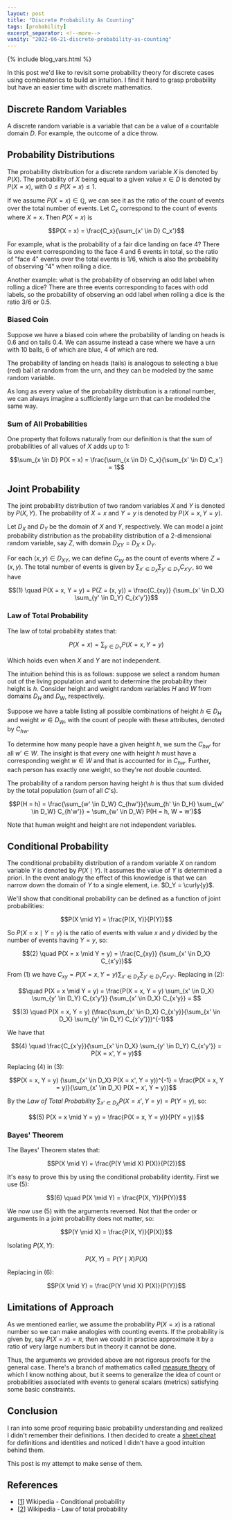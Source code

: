 ```yaml
---
layout: post
title: "Discrete Probability As Counting"
tags: [probability]
excerpt_separator: <!--more-->
vanity: "2022-06-21-discrete-probability-as-counting"
---
```

{% include blog_vars.html %}

In this post we'd like to revisit some probability theory for discrete cases using combinatorics to build an intuition. I find it hard to grasp probability but have an easier time with discrete mathematics.

<!--more-->

## Discrete Random Variables

A discrete random variable is a variable that can be a value of a countable domain $D$. For example, the outcome of a dice throw.

## Probability Distributions

The probability distribution for a discrete random variable $X$ is denoted by $P(X)$. The probability of $X$ being equal to a given value $x \in D$ is denoted by $P(X = x)$, with $0 \le P(X = x) \le 1$.

If we assume $P(X = x) \in \mathbb{Q}$, we can see it as the ratio of the count of events over the total number of events. Let $C_x$ correspond to the count of events where $X = x$. Then $P(X = x)$ is

$$P(X = x) = \frac{C_x}{\sum_{x' \in D} C_x'}$$

For example, what is the probability of a fair dice landing on face 4? There is *one* event corresponding to the face 4 and 6 events in total, so the ratio of "face 4" events over the total events is $1/6$, which is also the probability of observing "4" when rolling a dice.

Another example: what is the probability of observing an odd label when rolling a dice? There are three events corresponding to faces with odd labels, so the probability of observing an odd label when rolling a dice is the ratio $3/6$ or $0.5$.

### Biased Coin

Suppose we have a biased coin where the probability of landing on heads is $0.6$ and on tails $0.4$. We can assume instead a case where we have a urn with 10 balls, 6 of which are blue, 4 of which are red.

The probability of landing on heads (tails) is analogous to selecting a blue (red) ball at random from the urn, and they can be modeled by the same random variable.

As long as every value of the probability distribution is a rational number, we can always imagine a sufficiently large urn that can be modeled the same way.

### Sum of All Probabilities

One property that follows naturally from our definition is that the sum of probabilities of all values of $X$ adds up to 1:

$$\sum_{x \in D} P(X = x) = \frac{\sum_{x \in D} C_x}{\sum_{x' \in D} C_x'} = 1$$

## Joint Probability

The joint probability distribution of two random variables $X$ and $Y$ is denoted by $P(X, Y)$. The probability of $X = x$ and $Y = y$ is denoted by $P(X = x, Y = y)$.

Let $D_X$ and $D_Y$ be the domain of $X$ and $Y$, respectively. We can model a joint probability distribution as the probability distribution of a 2-dimensional random variable, say $Z$, with domain $D_{XY} =  D_X \times D_Y$.

For each $(x, y) \in D_{XY}$, we can define $C_{xy}$ as the count of events where $Z = (x, y)$. The total number of events is given by ${\sum_{x' \in D_X} \sum_{y' \in D_Y} C_{x'y'}}$, so we have

$$(1) \quad P(X = x, Y = y) = P(Z = (x, y)) = \frac{C_{xy}} {\sum_{x' \in D_X} \sum_{y' \in D_Y} C_{x'y'}}$$

### Law of Total Probability

The law of total probability states that:

$$P(X = x) = \sum_{y \in D_Y} P(X = x, Y = y)$$

Which holds even when $X$ and $Y$ are not independent.

The intuition behind this is as follows: suppose we select a random human out of the living population and want to determine the probability their height is $h$. Consider height and weight random variables $H$ and $W$ from domains $D_H$ and $D_W$, respectively.

Suppose we have a table listing all possible combinations of height $h \in D_H$ and weight $w \in D_W$, with the count of people with these attributes, denoted by $C_{hw}$.

To determine how many people have a given height $h$, we sum the $C_{hw'}$ for all $w' \in W$. The insight is that every one with height $h$ must have a corresponding weight $w \in W$ and that is accounted for in $C_{hw}$. Further, each person has exactly one weight, so they're not double counted.

The probability of a random person having height $h$ is thus that sum divided by the total population (sum of all $C$'s).

$$P(H = h) = \frac{\sum_{w' \in D_W} C_{hw'}}{\sum_{h' \in D_H} \sum_{w' \in D_W} C_{h'w'}} = \sum_{w' \in D_W} P(H = h, W = w')$$

Note that human weight and height are not independent variables.


## Conditional Probability

The conditional probability distribution of a random variable $X$ on random variable $Y$ is denoted by $P(X \mid Y)$. It assumes the value of $Y$ is determined a priori. In the event analogy the effect of this knowledge is that we can narrow down the domain of $Y$ to a single element, i.e. $D_Y = \curly{y}$.

We'll show that conditional probability can be defined as a function of joint probabilities:

$$P(X \mid Y) = \frac{P(X, Y)}{P(Y)}$$

So $P(X = x \mid Y = y)$ is the ratio of events with value $x$ and $y$ divided by the number of events having $Y = y$, so:

$$(2) \quad P(X = x \mid Y = y) = \frac{C_{xy}} {\sum_{x' \in D_X} C_{x'y}}$$

From (1) we have $C_{xy} = P(X = x, Y = y) \sum_{x' \in D_X} \sum_{y' \in D_Y} C_{x'y'}$. Replacing in (2):

$$\quad P(X = x \mid Y = y) = \frac{P(X = x, Y = y) \sum_{x' \in D_X} \sum_{y' \in D_Y} C_{x'y'}} {\sum_{x' \in D_X} C_{x'y}} = $$

$$(3) \quad P(X = x, Y = y) (\frac{\sum_{x' \in D_X} C_{x'y}}{\sum_{x' \in D_X} \sum_{y' \in D_Y} C_{x'y'}})^{-1}$$

We have that

$$(4) \quad \frac{C_{x'y}}{\sum_{x' \in D_X} \sum_{y' \in D_Y} C_{x'y'}} = P(X = x', Y = y)$$

Replacing (4) in (3):

$$P(X = x, Y = y) (\sum_{x' \in D_X} P(X = x', Y = y))^{-1} = \frac{P(X = x, Y = y)}{\sum_{x' \in D_X} P(X = x', Y = y)}$$

By the *Law of Total Probability* $\sum_{x' \in D_X} P(X = x', Y = y) = P(Y = y)$, so:

$$(5) P(X = x \mid Y = y) = \frac{P(X = x, Y = y)}{P(Y = y)}$$

### Bayes' Theorem

The Bayes' Theorem states that:

$$P(X \mid Y) = \frac{P(Y \mid X) P(X)}{P(2)}$$

It's easy to prove this by using the conditional probability identity. First we use (5):

$$(6) \quad P(X \mid Y) = \frac{P(X, Y)}{P(Y)}$$

We now use (5) with the arguments reversed. Not that the order or arguments in a joint probability does not matter, so:

$$P(Y \mid X) = \frac{P(X, Y)}{P(X)}$$

Isolating $P(X, Y)$:

$$P(X, Y) = P(Y \mid X) P(X)$$

Replacing in (6):

$$P(X \mid Y) = \frac{P(Y \mid X) P(X)}{P(Y)}$$

## Limitations of Approach

As we mentioned earlier, we assume the probability $P(X = x)$ is a rational number so we can make analogies with counting events. If the probability is given by, say $P(X = x) = \pi$, then we could in practice approximate it by a ratio of very large numbers but in theory it cannot be done.

Thus, the arguments we provided above are not rigorous proofs for the general case. There's a branch of mathematics called [measure theory](https://en.wikipedia.org/wiki/Measure_(mathematics)) of which I know nothing about, but it seems to generalize the idea of count or probabilities associated with events to general scalars (metrics) satisfying some basic constraints.

## Conclusion

I ran into some proof requiring basic probability understanding and realized I didn't remember their definitions. I then decided to create a [sheet cheat]({{site}}/docs/math/probability.html) for definitions and identities and noticed I didn't have a good intuition behind them.

This post is my attempt to make sense of them.

## References

* [[1](https://en.wikipedia.org/wiki/Conditional_probability)] Wikipedia - Conditional probability
* [[2](https://en.wikipedia.org/wiki/Law_of_total_probability)] Wikipedia - Law of total probability
